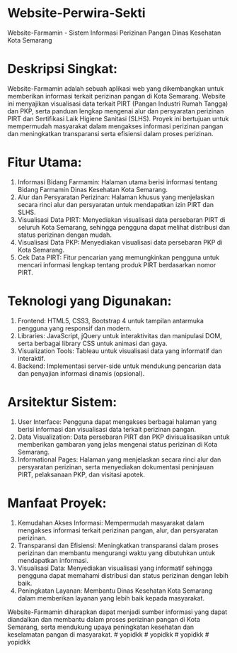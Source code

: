 # Website-Perwira-Sekti
Website-Farmamin - Sistem Informasi Perizinan Pangan Dinas Kesehatan Kota Semarang

# Deskripsi Singkat:
Website-Farmamin adalah sebuah aplikasi web yang dikembangkan untuk memberikan informasi terkait perizinan pangan di Kota Semarang. Website ini menyajikan visualisasi data terkait PIRT (Pangan Industri Rumah Tangga) dan PKP, serta panduan lengkap mengenai alur dan persyaratan perizinan PIRT dan Sertifikasi Laik Higiene Sanitasi (SLHS). Proyek ini bertujuan untuk mempermudah masyarakat dalam mengakses informasi perizinan pangan dan meningkatkan transparansi serta efisiensi dalam proses perizinan.

# Fitur Utama:
1. Informasi Bidang Farmamin: Halaman utama berisi informasi tentang Bidang Farmamin Dinas Kesehatan Kota Semarang.
2. Alur dan Persyaratan Perizinan: Halaman khusus yang menjelaskan secara rinci alur dan persyaratan untuk mendapatkan izin PIRT dan SLHS.
3. Visualisasi Data PIRT: Menyediakan visualisasi data persebaran PIRT di seluruh Kota Semarang, sehingga pengguna dapat melihat distribusi dan status perizinan dengan mudah.
4. Visualisasi Data PKP: Menyediakan visualisasi data persebaran PKP di Kota Semarang.
5. Cek Data PIRT: Fitur pencarian yang memungkinkan pengguna untuk mencari informasi lengkap tentang produk PIRT berdasarkan nomor PIRT.

# Teknologi yang Digunakan:
1. Frontend: HTML5, CSS3, Bootstrap 4 untuk tampilan antarmuka pengguna yang responsif dan modern.
2. Libraries: JavaScript, jQuery untuk interaktivitas dan manipulasi DOM, serta berbagai library CSS untuk animasi dan gaya.
3. Visualization Tools: Tableau untuk visualisasi data yang informatif dan interaktif.
4. Backend: Implementasi server-side untuk mendukung pencarian data dan penyajian informasi dinamis (opsional).

# Arsitektur Sistem:
1. User Interface: Pengguna dapat mengakses berbagai halaman yang berisi informasi dan visualisasi data terkait perizinan pangan.
2. Data Visualization: Data persebaran PIRT dan PKP divisualisasikan untuk memberikan gambaran yang jelas mengenai status perizinan di Kota Semarang.
3. Informational Pages: Halaman yang menjelaskan secara rinci alur dan persyaratan perizinan, serta menyediakan dokumentasi peninjauan PIRT, pelaksanaan PKP, dan visitasi apotek.

# Manfaat Proyek:
1. Kemudahan Akses Informasi: Mempermudah masyarakat dalam mengakses informasi terkait perizinan pangan, alur, dan persyaratan perizinan.
2. Transparansi dan Efisiensi: Meningkatkan transparansi dalam proses perizinan dan membantu mengurangi waktu yang dibutuhkan untuk mendapatkan informasi.
3. Visualisasi Data: Menyediakan visualisasi yang informatif sehingga pengguna dapat memahami distribusi dan status perizinan dengan lebih baik.
4. Peningkatan Layanan: Membantu Dinas Kesehatan Kota Semarang dalam memberikan layanan yang lebih baik kepada masyarakat.

Website-Farmamin diharapkan dapat menjadi sumber informasi yang dapat diandalkan dan membantu dalam proses perizinan pangan di Kota Semarang, serta mendukung upaya peningkatan kesehatan dan keselamatan pangan di masyarakat.
#   y o p i d k k  
 #   y o p i d k k  
 #   y o p i d k k  
 #   y o p i d k k  
 